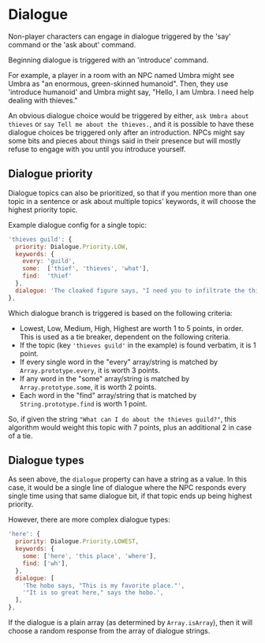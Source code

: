 # Dialogue

Non-player characters can engage in dialogue triggered by the 'say' command or the 'ask about' command.

Beginning dialogue is triggered with an 'introduce' command.

For example, a player in a room with an NPC named Umbra might see Umbra as "an enormous, green-skinned humanoid".
Then, they use 'introduce humanoid' and Umbra might say, "Hello, I am Umbra. I need help dealing with thieves."

An obvious dialogue choice would be triggered by either, `ask Umbra about thieves` or `say Tell me about the thieves.`, and it is possible to have these dialogue choices be triggered only after an introduction. NPCs might say some bits and pieces about things said in their presence but will mostly refuse to engage with you until you introduce yourself.


## Dialogue priority

Dialogue topics can also be prioritized, so that if you mention more than one topic in a sentence or ask about multiple topics' keywords, it will choose the highest priority topic.

Example dialogue config for a single topic:
``` javascript
'thieves guild': {
  priority: Dialogue.Priority.LOW,
  keywords: {
    every: 'guild',
    some:  ['thief', 'thieves', 'what'],
    find:  'thief'
  },
  dialogue: 'The cloaked figure says, "I need you to infiltrate the thieves guild for me, and find their roster."',
},
```

Which dialogue branch is triggered is based on the following criteria:
- Lowest, Low, Medium, High, Highest are worth 1 to 5 points, in order. This is used as a tie breaker, dependent on the following criteria.
- If the topic (key `'thieves guild'` in the example) is found verbatim, it is 1 point.
- If every single word in the "every" array/string is matched by `Array.prototype.every`, it is worth 3 points.
- If any word in the "some" array/string is matched by `Array.prototype.some`, it is worth 2 points.
- Each word in the "find" array/string that is matched by `String.prototype.find` is worth 1 point.

So, if given the string ``"What can I do about the thieves guild?"``, this algorithm would weight this topic with 7 points, plus an additional 2 in case of a tie.   


## Dialogue types

As seen above, the `dialogue` property can have a string as a value. In this case, it would be a single line of dialogue where the NPC responds every single time using that same dialogue bit, if that topic ends up being highest priority.

However, there are more complex dialogue types:

``` javascript
'here': {
  priority: Dialogue.Priority.LOWEST,
  keywords: {
    some: ['here', 'this place', 'where'],
    find: ['wh'],
  },
  dialogue: [
    'The hobo says, "This is my favorite place."',
    '"It is so great here," says the hobo.',
  ],
},
```

If the dialogue is a plain array (as determined by `Array.isArray`), then it will choose a random response from the array of dialogue strings.
